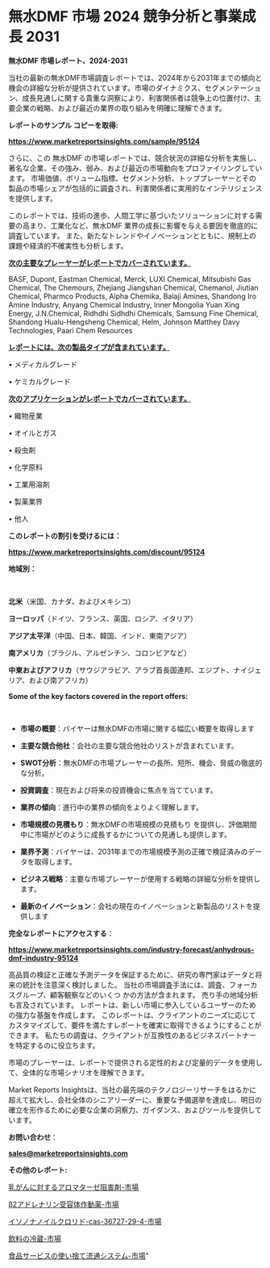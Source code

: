 # 無水DMF 市場 2024 競争分析と事業成長 2031

<strong>無水DMF 市場レポート、2024-2031</strong>

当社の最新の無水DMF市場調査レポートでは、2024年から2031年までの傾向と機会の詳細な分析が提供されています。市場のダイナミクス、セグメンテーション、成長見通しに関する貴重な洞察により、利害関係者は競争上の位置付け、主要企業の戦略、および最近の業界の取り組みを明確に理解できます。



<strong>レポートのサンプル コピーを取得:</strong> <a href=https://www.marketreportsinsights.com/sample/95124>

<strong><u>https://www.marketreportsinsights.com/sample/95124</u></strong></a>

さらに、この 無水DMF の市場レポートでは、競合状況の詳細な分析を実施し、著名な企業、その強み、弱み、および最近の市場動向をプロファイリングしています。 市場価値、ボリューム指標、セグメント分析、トッププレーヤーとその製品の市場シェアが包括的に調査され、利害関係者に実用的なインテリジェンスを提供します。

このレポートでは、技術の進歩、人間工学に基づいたソリューションに対する需要の高まり、工業化など、無水DMF 業界の成長に影響を与える要因を徹底的に調査しています。 また、新たなトレンドやイノベーションとともに、規制上の課題や経済的不確実性も分析します。



<strong><u>次の主要なプレーヤーがレポートでカバーされています。</u></strong>

BASF, Dupont, Eastman Chemical, Merck, LUXI Chemical, Mitsubishi Gas Chemical, The Chemours, Zhejiang Jiangshan Chemical, Chemanol, Jiutian Chemical, Pharmco Products, Alpha Chemika, Balaji Amines, Shandong Iro Amine Industry, Anyang Chemical Industry, Inner Mongolia Yuan Xing Energy, J.N.Chemical, Ridhdhi Sidhdhi Chemicals, Samsung Fine Chemical, Shandong Hualu-Hengsheng Chemical, Helm, Johnson Matthey Davy Technologies, Paari Chem Resources



<strong><u><b>レポートには、次の製品タイプが含まれています。</b></u></strong>

• メディカルグレード

• ケミカルグレード



<strong><u><b>次のアプリケーションがレポートでカバーされています。</b></u></strong>

• 織物産業

• オイルとガス

• 殺虫剤

• 化学原料

• 工業用溶剤

• 製薬業界

• 他人



<strong><b>このレポートの割引を受けるには：</b></strong>

<a href=https://www.marketreportsinsights.com/discount/95124>

<strong><u>https://www.marketreportsinsights.com/discount/95124</u></strong></a>



<strong>地域別：</strong>

<strong> </strong>



<strong>北米</strong>（米国、カナダ、およびメキシコ）



<strong>ヨーロッパ</strong>（ドイツ、フランス、英国、ロシア、イタリア）



<strong>アジア太平洋</strong>（中国、日本、韓国、インド、東南アジア）



<strong>南アメリカ</strong>（ブラジル、アルゼンチン、コロンビアなど）



<strong>中東およびアフリカ</strong>（サウジアラビア、アラブ首長国連邦、エジプト、ナイジェリア、および南アフリカ）



<strong>Some of the key factors covered in the report offers:</strong>

<strong> </strong>
<ul>
  <li>

<strong>市場の概要</strong>：バイヤーは無水DMFの市場に関する幅広い概要を取得します</li>
  <li>

<strong>主要な競合他社</strong>：会社の主要な競合他社のリストが含まれています。</li>
  <li>

<strong>SWOT分析</strong>：無水DMFの市場プレーヤーの長所、短所、機会、脅威の徹底的な分析。</li>
  <li>

<strong>投資調査</strong>：現在および将来の投資機会に焦点を当てています。</li>
  <li>

<strong>業界の傾向</strong>：進行中の業界の傾向をよりよく理解します。</li>
  <li>

<strong>市場規模の見積もり</strong>：無水DMFの市場規模の見積もり を提供し、評価期間中に市場がどのように成長するかについての見通しも提供します。</li>
  <li>

<strong>業界予測</strong>：バイヤーは、2031年までの市場規模予測の正確で検証済みのデータを取得します。</li>
  <li>

<strong>ビジネス戦略</strong>：主要な市場プレーヤーが使用する戦略の詳細な分析を提供します。</li>
  <li>

<strong>最新のイノベーション</strong>：会社の現在のイノベーションと新製品のリストを提供します</li>
</ul>


<strong>完全なレポートにアクセスする</strong>：

<a href=https://www.marketreportsinsights.com/industry-forecast/anhydrous-dmf-industry-95124>

<strong><u>https://www.marketreportsinsights.com/industry-forecast/anhydrous-dmf-industry-95124</u></strong></a>

高品質の検証と正確な予測データを保証するために、研究の専門家はデータと将来の統計を注意深く検討しました。 当社の市場調査手法には、調査、フォーカスグループ、顧客観察などのいくつ かの方法が含まれます。 売り手の地域分析も言及されています。 レポートは、新しい市場に参入しているユーザーのための強力な基盤を作成します。 このレポートは、クライアントのニーズに応じてカスタマイズして、要件を満たすレポートを確実に取得できるようにすることができます。 私たちの調査は、クライアントが互換性のあるビジネスパートナーを特定するのに役立ちます。

市場のプレーヤーは、レポートで提供される定性的および定量的データを使用して、全体的な市場シナリオを理解できます。

Market Reports Insightsは、当社の最先端のテクノロジーリサーチをはるかに超えて拡大し、会社全体のシニアリーダーに、重要な予備選挙を達成し、明日の確立を形作るために必要な企業の洞察力、ガイダンス、およびツールを提供しています。



<strong><b>お問い合わせ</b></strong>：

<a href=mailto:sales@marketreportsinsights.com>

<strong><u>sales@marketreportsinsights.com</u></strong></a>



<strong>その他のレポート:</strong>

<a href=https://www.linkedin.com/pulse/乳がんに対するアロマターゼ阻害剤-市場-2023-総合分析と事業成長戦略-nnl2f/>乳がんに対するアロマターゼ阻害剤-市場</a>

<a href=https://www.linkedin.com/pulse/β2アドレナリン受容体作動薬-市場-2023-競争分析と事業成長-2030-xgvrf/>β2アドレナリン受容体作動薬-市場</a>

<a href=https://www.linkedin.com/pulse/イソノナノイルクロリド-cas-36727-29-4-市場-2023-swot-afqtf/>イソノナノイルクロリド-cas-36727-29-4-市場</a>

<a href=https://www.linkedin.com/pulse/飲料の冷蔵-市場-2023-swot-分析と成長率-2030-data-dive-discoveries-24-analysis-asajf/>飲料の冷蔵-市場</a>

<a href=https://www.linkedin.com/pulse/食品サービスの使い捨て流通システム-市場-2023-swot-分析と最新イノベーション-punjf/>食品サービスの使い捨て流通システム-市場</a>"
